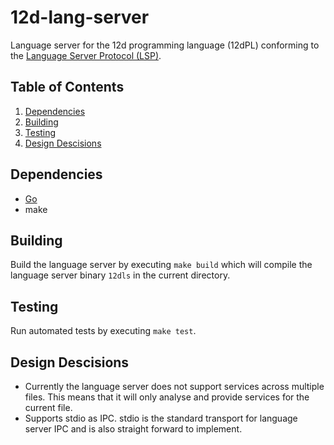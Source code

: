# 12d-lang-server

Language server for the 12d programming language (12dPL) conforming to the
[Language Server Protocol (LSP)](https://microsoft.github.io/language-server-protocol/specifications/lsp/3.17/specification/).

## Table of Contents

1. [Dependencies](#dependencies)
2. [Building](#building)
3. [Testing](#testing)
4. [Design Descisions](#design-descisions)

## Dependencies

- [Go](https://go.dev/)
- make

## Building

Build the language server by executing `make build` which will compile the
language server binary `12dls` in the current directory.

## Testing

Run automated tests by executing `make test`.

## Design Descisions

- Currently the language server does not support services across multiple files.
  This means that it will only analyse and provide services for the current file.
- Supports stdio as IPC. stdio is the standard transport for language server IPC
  and is also straight forward to implement.

